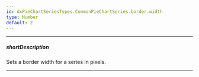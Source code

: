 ```yaml
---
id: dxPieChartSeriesTypes.CommonPieChartSeries.border.width
type: Number
default: 2
---
```

---
##### shortDescription
Sets a border width for a series in pixels.

---
